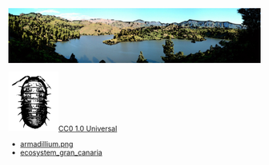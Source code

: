 <img src="https://github.com/universalbit-dev/HArmadillium/blob/main/docs/assets/images/ecosystem_gran_canaria_edited.png" width="auto" />

<img src="https://github.com/universalbit-dev/HArmadillium/blob/main/docs/assets/images/armadillium.png" width="100" />[CC0 1.0 Universal](https://creativecommons.org/publicdomain/zero/1.0/deed.en) 

* [armadillium.png](https://en.wikipedia.org/wiki/Armadillidium)
* [ecosystem_gran_canaria](https://en.wikipedia.org/wiki/Ecosystem#)
